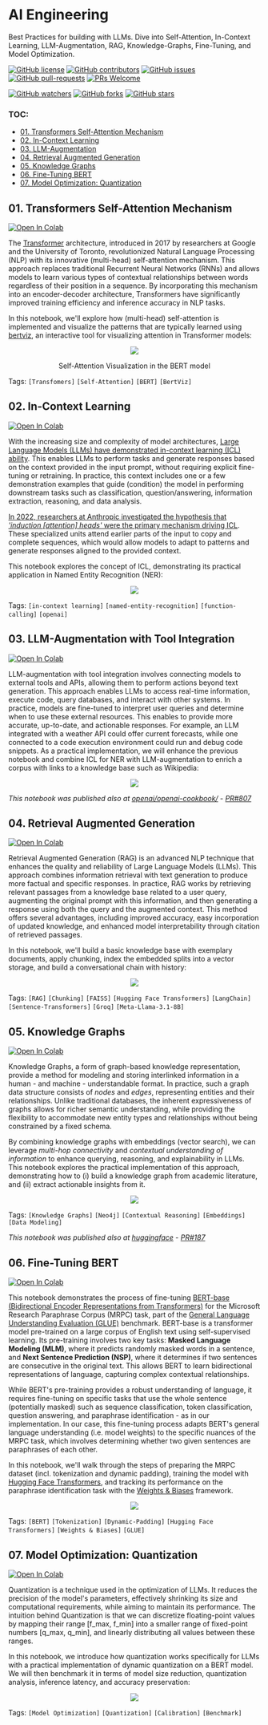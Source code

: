 # AI Engineering

Best Practices for building with LLMs. Dive into Self-Attention, In-Context Learning, LLM-Augmentation, RAG, Knowledge-Graphs, Fine-Tuning, and Model Optimization.

[![GitHub license](https://img.shields.io/github/license/dcarpintero/generative-ai-101.svg)](https://github.com/dcarpintero/generative-ai-101/blob/master/LICENSE)
[![GitHub contributors](https://img.shields.io/github/contributors/dcarpintero/generative-ai-101.svg)](https://GitHub.com/dcarpintero/generative-ai-101/graphs/contributors/)
[![GitHub issues](https://img.shields.io/github/issues/dcarpintero/generative-ai-101.svg)](https://GitHub.com/dcarpintero/generative-ai-101/issues/)
[![GitHub pull-requests](https://img.shields.io/github/issues-pr/dcarpintero/generative-ai-101.svg)](https://GitHub.com/dcarpintero/generative-ai-101/pulls/)
[![PRs Welcome](https://img.shields.io/badge/PRs-welcome-brightgreen.svg?style=flat-square)](http://makeapullrequest.com)

[![GitHub watchers](https://img.shields.io/github/watchers/dcarpintero/generative-ai-101.svg?style=social&label=Watch)](https://GitHub.com/dcarpintero/generative-ai-101/watchers/)
[![GitHub forks](https://img.shields.io/github/forks/dcarpintero/generative-ai-101.svg?style=social&label=Fork)](https://GitHub.com/dcarpintero/generative-ai-101/network/)
[![GitHub stars](https://img.shields.io/github/stars/dcarpintero/generative-ai-101.svg?style=social&label=Star)](https://GitHub.com/dcarpintero/generative-ai-101/stargazers/)

### TOC:
- [01. Transformers Self-Attention Mechanism](#01-transformers-self-attention-mechanism)
- [02. In-Context Learning](#01-in-context-learning)
- [03. LLM-Augmentation](#03-llm-augmentation-with-tool-integration)
- [04. Retrieval Augmented Generation](#04-retrieval-augmented-generation)
- [05. Knowledge Graphs](#05-knowledge-graphs)
- [06. Fine-Tuning BERT](#06-fine-tuning-bert)
- [07. Model Optimization: Quantization](#07-model-optimization-quantization)

## 01. Transformers Self-Attention Mechanism

[![Open In Colab](https://colab.research.google.com/assets/colab-badge.svg)](https://colab.research.google.com/github/dcarpintero/generative-ai-101/blob/main/01_transformers_self_attention.ipynb) 

The [Transformer](https://proceedings.neurips.cc/paper/2017/hash/3f5ee243547dee91fbd053c1c4a845aa-Abstract.html) architecture, introduced in 2017 by researchers at Google and the University of Toronto, revolutionized Natural Language Processing (NLP) with its innovative (multi-head) self-attention mechanism. This approach replaces traditional Recurrent Neural Networks (RNNs) and allows models to learn various types of contextual relationships between words regardless of their position in a sequence. By incorporating this mechanism into an encoder-decoder architecture, Transformers have significantly improved training efficiency and inference accuracy in NLP tasks.

In this notebook, we'll explore how (multi-head) self-attention is implemented and visualize the patterns that are typically learned using [bertviz](https://pypi.org/project/bertviz/), an interactive tool for visualizing attention in Transformer models:

<p align="center">
  <img src="./static/self_attention_s1.png">
</p>
<p align="center">Self-Attention Visualization in the BERT model</p>

Tags: `[Transfomers]` `[Self-Attention]` `[BERT]` `[BertViz]`

## 02. In-Context Learning

[![Open In Colab](https://colab.research.google.com/assets/colab-badge.svg)](https://colab.research.google.com/github/dcarpintero/generative-ai-101/blob/main/02_in_context_learning.ipynb) 

With the increasing size and complexity of model architectures, [Large Language Models (LLMs) have demonstrated in-context learning (ICL) ability](https://splab.sdu.edu.cn/GPT3.pdf). This enables LLMs to perform tasks and generate responses based on the context provided in the input prompt, without requiring explicit fine-tuning or retraining. In practice, this context includes one or a few demonstration examples that guide (condition) the model in performing downstream tasks such as classification, question/answering, information extraction, reasoning, and data analysis.

[In 2022, researchers at Anthropic investigated the hypothesis that *'induction [attention] heads'* were the primary mechanism driving ICL](https://transformer-circuits.pub/2022/in-context-learning-and-induction-heads/index.html). These specialized units attend earlier parts of the input to copy and complete sequences, which would allow models to adapt to patterns and generate responses aligned to the provided context.

This notebook explores the concept of ICL, demonstrating its practical application in Named Entity Recognition (NER):

<p align="center">
  <img src="./static/in_context_learning.png">
</p>

Tags: `[in-context learning]` `[named-entity-recognition]` `[function-calling]` `[openai]`

## 03. LLM-Augmentation with Tool Integration

[![Open In Colab](https://colab.research.google.com/assets/colab-badge.svg)](https://colab.research.google.com/github/dcarpintero/generative-ai-101/blob/main/03_llm_augmentation_tool_integration.ipynb) 

LLM-augmentation with tool integration involves connecting models to external tools and APIs, allowing them to perform actions beyond text generation. This approach enables LLMs to access real-time information, execute code, query databases, and interact with other systems. In practice, models are fine-tuned to interpret user queries and determine when to use these external resources. This enables to provide more accurate, up-to-date, and actionable responses. For example, an LLM integrated with a weather API could offer current forecasts, while one connected to a code execution environment could run and debug code snippets. As a practical implementation, we will enhance the previous notebook and combine ICL for NER with LLM-augmentation to enrich a corpus with links to a knowledge base such as Wikipedia:

<p align="center">
  <img src="./static/llm_augmentation_tool_integration.png">
</p>

*This notebook was published also at [openai/openai-cookbook/](openai/openai-cookbook/examples/Named_Entity_Recognition_to_enrich_text.ipynb)* - *[PR#807](https://github.com/openai/openai-cookbook/pull/807)*


## 04. Retrieval Augmented Generation

[![Open In Colab](https://colab.research.google.com/assets/colab-badge.svg)](https://colab.research.google.com/github/dcarpintero/generative-ai-101/blob/main/04_retrieval_augmented_generation.ipynb)

Retrieval Augmented Generation (RAG) is an advanced NLP technique that enhances the quality and reliability of Large Language Models (LLMs). This approach combines information retrieval with text generation to produce more factual and specific responses. In practice, RAG works by retrieving relevant passages from a knowledge base related to a user query, augmenting the original prompt with this information, and then generating a response using both the query and the augmented context. This method offers several advantages, including improved accuracy, easy incorporation of updated knowledge, and enhanced model interpretability through citation of retrieved passages.

In this notebook, we'll build a basic knowledge base with exemplary documents, apply chunking, index the embedded splits into a vector storage, and build a conversational chain with history:

<p align="center">
  <img src="./static/retrieval_augmented_generation.png">
</p>

Tags: `[RAG]` `[Chunking]` `[FAISS]` `[Hugging Face Transformers]` `[LangChain]` `[Sentence-Transformers]` `[Groq]` `[Meta-Llama-3.1-8B]`

## 05. Knowledge Graphs

[![Open In Colab](https://colab.research.google.com/assets/colab-badge.svg)](https://colab.research.google.com/github/dcarpintero/generative-ai-101/blob/main/05_knowledge_graphs.ipynb)

Knowledge Graphs, a form of graph-based knowledge representation, provide a method for modeling and storing interlinked information in a human - and machine - understandable format. In practice, such a graph data structure consists of *nodes* and *edges*, representing entities and their relationships. Unlike traditional databases, the inherent expressiveness of graphs allows for richer semantic understanding, while providing the flexibility to accommodate new entity types and relationships without being constrained by a fixed schema.

By combining knowledge graphs with embeddings (vector search), we can leverage *multi-hop connectivity* and *contextual understanding of information* to enhance querying, reasoning, and explainability in LLMs. This notebook explores the practical implementation of this approach, demonstrating how to (i) build a knowledge graph from academic literature, and (ii) extract actionable insights from it.

<p align="center">
  <img src="./static/knowledge-graphs.png">
</p>

Tags: `[Knowledge Graphs]` `[Neo4j]` `[Contextual Reasoning]` `[Embeddings]` `[Data Modeling]` 

*This notebook was published also at [huggingface](https://huggingface.co/learn/cookbook/rag_with_knowledge_graphs_neo4j)* - *[PR#187](https://github.com/huggingface/cookbook/pull/187)*

## 06. Fine-Tuning BERT

[![Open In Colab](https://colab.research.google.com/assets/colab-badge.svg)](https://colab.research.google.com/github/dcarpintero/generative-ai-101/blob/main/06_fine_tuning_bert.ipynb)

This notebook demonstrates the process of fine-tuning [BERT-base (Bidirectional Encoder Representations from Transformers)](https://arxiv.org/abs/1810.04805) for the Microsoft Research Paraphrase Corpus (MRPC) task, part of the [General Language Understanding Evaluation (GLUE)](https://gluebenchmark.com/) benchmark. BERT-base is a transformer model pre-trained on a large corpus of English text using self-supervised learning. Its pre-training involves two key tasks: **Masked Language Modeling (MLM)**, where it predicts randomly masked words in a sentence, and **Next Sentence Prediction (NSP)**, where it determines if two sentences are consecutive in the original text. This allows BERT to learn bidirectional representations of language, capturing complex contextual relationships.

While BERT's pre-training provides a robust understanding of language, it requires fine-tuning on specific tasks that use the whole sentence (potentially masked) such as sequence classification, token classification, question answering, and paraphrase identification - as in our implementation. In our case, this fine-tuning process adapts BERT's general language understanding (i.e. model weights) to the specific nuances of the MRPC task, which involves determining whether two given sentences are paraphrases of each other.

In this notebook, we'll walk through the steps of preparing the MRPC dataset (incl. tokenization and dynamic padding), training the model with [Hugging Face Transformers](https://huggingface.co/docs/transformers/index), and tracking its performance on the paraphrase identification task with the [Weights & Biases](https://wandb.ai/site) framework.

<p align="center">
  <img src="./static/fine_tuning_process.png">
</p>

Tags: `[BERT]` `[Tokenization]` `[Dynamic-Padding]` `[Hugging Face Transformers]` `[Weights & Biases]` `[GLUE]` 

## 07. Model Optimization: Quantization

[![Open In Colab](https://colab.research.google.com/assets/colab-badge.svg)](https://colab.research.google.com/github/dcarpintero/generative-ai-101/blob/main/07_model_optimization_quantization.ipynb)

Quantization is a technique used in the optimization of LLMs. It reduces the precision of the model's parameters, effectively shrinking its size and computational requirements, while aiming to maintain its performance. The intuition behind Quantization is that we can discretize floating-point values by mapping their range [f_max, f_min] into a smaller range of fixed-point numbers [q_max, q_min], and linearly distributing all values between these ranges. 

In this notebook, we introduce how quantization works specifically for LLMs with a practical implementation of dynamic quantization on a BERT model. We will then benchmark it in terms of model size reduction, quantization analysis, inference latency, and accuracy preservation:

<p align="center">
  <img src="./static/model_quantization.png">
</p>

Tags: `[Model Optimization]` `[Quantization]` `[Calibration]` `[Benchmark]`
